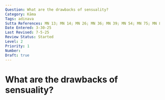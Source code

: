 ```yaml
---
Question: What are the drawbacks of sensuality?
Category: Kāma
Tags: adinava
Sutta References: MN 13; MN 14; MN 26; MN 36; MN 39; MN 54; MN 75; MN 82; MN 87; MN 101; SN 8.2; AN 10.46; UD 44
Date Entered: 3-30-25
Last Revised: 7-5-25
Review Status: Started
Level: 2
Priority: 1
Number: 
Draft: true
---
```


# What are the drawbacks of sensuality?
<!--
## Introduction

There are at least five distinct, though related, families of drawbacks of sensuality:
1. Mental drawbacks (i.e., sensuality causes suffering)
2. Obstructive drawbacks (i.e., sensuality is an obstruction to the development of the path and superior pleasures)
3. Ethical drawbacks (i.e., sensuality impairs the faculty of judgement, which results in unethical behavior)
4. Aesthetic drawbacks (i.e., most sensual pleasures have gross aspects)
5. Practical drawbacks (i.e., sensuality involves time and sensual pleasures cost money which are better spent elsewhere)

Let us examine each family and its constituents in turn.

## 1. Mental Drawbacks

The foremost drawback of sensuality is that it causes suffering to those afflicted by it. This drawback can be divided into three distinct, though related, drawbacks: (1.1) the inevitable suffering that results when sensual craving is frustrated; (1.2) the suffering inherent in the experience of sensual craving; (1.3) the unsatisfactoriness of sensual pleasures.

Let us examine each in turn.

<i>1\.1  The suffering of frustrated sensual craving</i>

The first mental drawback of sensuality is the suffering of frustrated sensual craving. Inevitably, for those afflicted by sensual craving, suffering, in various different forms—e.g., dissatisfaction, sorrow, grief, anger, anxiety—will arise when their sensual craving is frustrated, that is, for whatever reason, not satisfied. This commonly occurs when one's access to the objects of their sensual craving is frustrated; for instance, when one loses a loved one to death, or one's most precious possessions are stolen or destroyed, or they eat food that disagrees with them, or, inevitably, one must face death, and thus separation from all that is beloved to them. For, in SN 22.2, it is said:

>'Having seen what danger does your teacher teach the removal of desire and lust for form, the removal of desire and lust for feeling ... perception ... volitional formations ... consciousness?' Being asked thus, friends, you should answer thus: 'If, friends, one is not devoid of lust, desire, affection, thirst, passion, and craving in regard to form [and so on for the other aggregates], then with the change and alteration of form there arise in one sorrow, lamentation, pain, displeasure, and despair.'

However, on the other hand, for those unafflicted by sensual craving, suffering, to that extent, will not arise. For, the same discourse continues:

>If one is devoid of lust, desire, affection, thirst, passion, and craving in regarding to feeling ... perception ... volitional formations ... consciousness, then with the change and alteration of consciousness sorrow, lamentation, pain, displeasure, and despair do not arise in one. Having seen this benefit, our teacher teaches the removal of desire and lust for form, the removal of desire and lust for feeling ... perception ... volitional formations ... consciousness.' (SN 22.??) *citation*
*more suttas which discuss this such as MN 87*

Thus, the first mental drawback of sensual craving is the suffering of frustrated sensual craving.

### 1.2 The suffering inherent in the experience of sensual craving

The second mental drawback of sensuality is the suffering inherent in the experience of sensual craving. According to the Canon, sensual craving is a disease of the mind as leprosy is a disease to the body. Namely, sensual craving overwhelms the mind with dissatisfaction, and consequently various secondary forms of suffering—e.g.,sorrow, grief, anger, anxiety—that then must be appeased, though not uprooted, through indulgence in the objects the sensual craving directs, as if through coercion, the mind towards. Appeasing this sensual craving by indulging it results in a measure of gratification (largely just relief from the craving itself), though sensual craving remains fundamentally suffering, a disease of mind. Moreover, it is often this appeasement  that exacerbates the sensual craving itself, nor can it actually uproot or eliminate the craving. For, in MN 75 it is said:

>"Suppose, Māgandiya, there was a leper with sores and blisters on his limbs, being devoured by worms, scratching the scabs off the openings of his wounds with his nails, cauterising his body over a burning charcoal pit. Then his friends and companions, his kinsmen and relatives, brought a physician to treat him. The physician would make medicine for him, and by means of that medicine the man would be cured of his leprosy and would become well and happy, independent, master of himself, able to go where he likes. Then two strong men would seize him by both arms and drag him towards a burning charcoal pit. What do you think, Māgandiya? Would that man twist his body this way and that?"
>
>"Yes, Master Gotama. Why is that? Because that fire is indeed painful to touch, hot, and scorching."
"What do you think, Māgandiya? Is it only now that that fire is painful to touch, hot, and scorching, or previously too was that fire painful to touch, hot, and scorching?"
>
>"Master Gotama, that fire is now painful to touch, hot, and scorching, and previously too that fire was painful to touch, hot, and scorching. For when that man was a leper with sores and blisters on his limbs, being devoured by worms, scratching
the scabs off the openings of his wounds with his nails, his faculties were impaired; thus, though the fire was actually painful to touch, he acquired a mistaken perception
of it as pleasant."
>
>"So too, Māgandiya, in the past sensual pleasures were painful to touch, hot, and scorching; in the future sensual pleasures will be painful to touch, hot, and scorching; and now at present sensual pleasures are painful to touch, hot, and
scorching. But these beings who are not free from lust for sensual pleasures, who are devoured by craving for sensual pleasures, who burn with fever for sensual pleasures, have faculties that are impaired; thus, though sensual pleasures are actually painful to touch, they acquire a mistaken perception of them as pleasant." 
>
>"Suppose, Māgandiya, there was a leper with sores and blisters on his limbs, being devoured by worms, scratching the scabs off the openings of his wounds with his nails, cauterising his body over a burning charcoal pit; the more he scratches the scabs and cauterises his body, the fouler, more evil-smelling and more infected the openings of his wounds would become, yet he would find a certain measure of satisfaction and enjoyment in scratching the openings of his wounds. So too, Māgandiya, beings who are not free from lust for sensual pleasures, who are devoured by craving for sensual pleasures, who burn with fever for sensual pleasures, still indulge in sensual pleasures; the more such beings indulge in sensual pleasures, the more their craving for sensual pleasures increases and the more they are burned by their fever for sensual pleasures, yet they find a certain measure of satisfaction and enjoyment in dependence on the five cords of sensual pleasure." *Let it be noted here that I should hope to proceed with more questions and back and forth on this particular issue.*

This example in particular illustrates the Buddha's mastery of the use of simile.

Thus, the second mental drawback of sensual craving is the suffering inherent in the experience of sensual craving.

<i>1.3 The unsatisfactoriness of sensual pleasures</i>
 
 The third mental drawback of sensual craving is the unsatisfactoriness of sensual pleasures. Despite their often irresistible seductive charm, sensual pleasures afford a trifling and ephemeral gratification that doesn't ultimately satisfy. *AN 10.46*

 Note about Thomas Aquinas on sensual pleasures being cloying, whereas other pleasures are not.

## 2. Obstructive drawbacks


## 3. Ethical drawbacks


## 4. Aesthetic drawbacks


## 5. Practical drawbacks

## Bibliography

## Further Reading

1. Bhikkhu, Y. (n.d.). Monk Radio: Sports, Sex, Food, and Sleep. YouTube. https://youtu.be/Y5_57craCak?feature=shared 

2. Hermitage, H. (n.d.). NO ONE WANTS SENSUALITY - by Ajahn Nyanamoli Thero, Hillside Hermitage, Sri lanka. YouTube. https://www.youtube.com/watch?v=Y5_57craCak 

3. Fink, C. K. (2013). Better to Be a Renunciant: Buddhism, Happiness, and the Good Life. Journal of Philosophy of Life, 3(2), 127-144.

<!-- 

Notes:

I am uncertain whether or not to discuss sensuality, or sensual craving, and if there is even any meaningful distinction.

Thought: sensual happiness is mediated; an unmediated happiness is more desirable
 -->